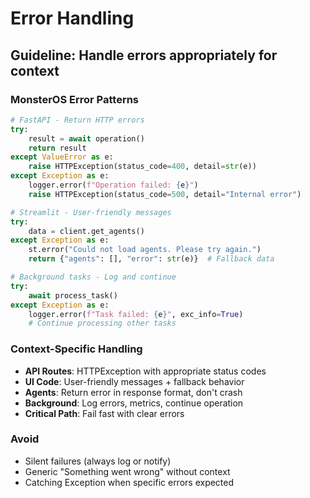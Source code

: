# Error Handling

## Guideline: Handle errors appropriately for context

### MonsterOS Error Patterns

```python
# FastAPI - Return HTTP errors
try:
    result = await operation()
    return result
except ValueError as e:
    raise HTTPException(status_code=400, detail=str(e))
except Exception as e:
    logger.error(f"Operation failed: {e}")
    raise HTTPException(status_code=500, detail="Internal error")

# Streamlit - User-friendly messages
try:
    data = client.get_agents()
except Exception as e:
    st.error("Could not load agents. Please try again.")
    return {"agents": [], "error": str(e)}  # Fallback data

# Background tasks - Log and continue
try:
    await process_task()
except Exception as e:
    logger.error(f"Task failed: {e}", exc_info=True)
    # Continue processing other tasks
```

### Context-Specific Handling
- **API Routes**: HTTPException with appropriate status codes
- **UI Code**: User-friendly messages + fallback behavior
- **Agents**: Return error in response format, don't crash
- **Background**: Log errors, metrics, continue operation
- **Critical Path**: Fail fast with clear errors

### Avoid
- Silent failures (always log or notify)
- Generic "Something went wrong" without context
- Catching Exception when specific errors expected